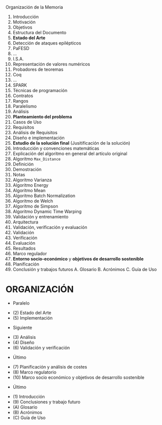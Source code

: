 Organización de la Memoria

1. Introducción
 1. Motivación
 2. Objetivos
 3. Estructura del Documento
2. **Estado del Arte**
 1. Detección de ataques epilépticos
  1. PaFESD
  2. ...
 2. I.S.A.
 3. Representación de valores numéricos
 4. Probadores de teoremas
  1. Coq
  2. ...
  3. SPARK
 5. Técnicas de programación
  1. Contratos
  2. Rangos
  3. Paralelismo
3. Análisis
 1. **Planteamiento del problema**
 2. Casos de Uso
 3. Requisitos
 4. Análisis de Requisitos
4. Diseño e implementación
 1. **Estudio de la solución final** (Jusitificación de la solución)
  1. Introducción y convenciones matemáticas
  2. Explicación del algoritmo en general del artículo original
  3. Algoritmo `Max_Distance`
   1. Definición
   2. Demostración
   3. Notas
  4. Algoritmo Varianza
  5. Algoritmo Energy
  6. Algoritmo Mean
  7. Algoritmo Batch Normalization
  8. Algoritmo de Welch
  9. Algoritmo de Simpson
  10. Algoritmo Dynamic Time Warping
  11. Validación y entrenamiento
 2. Arquitectura
5. Validación, verificación y evaluación
 1. Validación
 2. Verificación
 3. Evaluación
  1. Resultados
6. Marco regulador
7. **Entorno socio-económico** y **objetivos de desarrollo sostenible**
8. Planificación
9. Conclusión y trabajos futuros
A. Glosario
B. Acrónimos
C. Guía de Uso

# ORGANIZACIÓN

* Paralelo
 - (2) Estado del Arte
 - (5) Implementación

* Siguiente
 - (3) Análisis
 - (4) Diseño
 - (6) Validación y verificación

* Último
 - (7) Planificación y análisis de costes
 - (8) Marco regulatorio
 - (10) Marco socio económico y objetivos de desarrollo sostenible

* Último
 - (1) Introducción
 - (9) Conclusiones y trabajo futuro
 - (A) Glosario
 - (B) Acrónimos
 - (C) Guía de Uso
